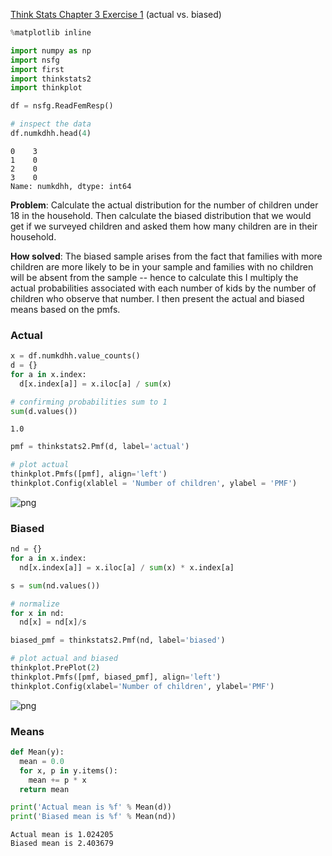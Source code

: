 
[Think Stats Chapter 3 Exercise 1](http://greenteapress.com/thinkstats2/html/thinkstats2004.html#toc31) (actual vs. biased)


```python
%matplotlib inline
```


```python
import numpy as np
import nsfg
import first
import thinkstats2
import thinkplot
```


```python
df = nsfg.ReadFemResp()
```


```python
# inspect the data 
df.numkdhh.head(4)
```




    0    3
    1    0
    2    0
    3    0
    Name: numkdhh, dtype: int64



**Problem**: Calculate the actual distribution for the number of children under 18 in the household. Then calculate the biased distribution that we would get if we surveyed children and asked them how many children are in their household. 

**How solved**: The biased sample arises from the fact that families with more children are more likely to be in your sample and families with no children will be absent from the sample -- hence to calculate this I multiply the actual probabilities associated with each number of kids by the number of children who observe that number. I then present the actual and biased means based on the pmfs.

### Actual


```python
x = df.numkdhh.value_counts()
d = {}
for a in x.index:
  d[x.index[a]] = x.iloc[a] / sum(x)
```


```python
# confirming probabilities sum to 1
sum(d.values())
```




    1.0




```python
pmf = thinkstats2.Pmf(d, label='actual')
```


```python
# plot actual
thinkplot.Pmfs([pmf], align='left')
thinkplot.Config(xlablel = 'Number of children', ylabel = 'PMF')
```


![png](3-1_EM_files/3-1_EM_10_0.png)


### Biased


```python
nd = {}
for a in x.index:
  nd[x.index[a]] = x.iloc[a] / sum(x) * x.index[a]

s = sum(nd.values())

# normalize
for x in nd:
  nd[x] = nd[x]/s
```


```python
biased_pmf = thinkstats2.Pmf(nd, label='biased')
```


```python
# plot actual and biased
thinkplot.PrePlot(2)
thinkplot.Pmfs([pmf, biased_pmf], align='left')
thinkplot.Config(xlabel='Number of children', ylabel='PMF')
```


![png](3-1_EM_files/3-1_EM_14_0.png)


### Means


```python
def Mean(y):
  mean = 0.0
  for x, p in y.items():
    mean += p * x
  return mean
```


```python
print('Actual mean is %f' % Mean(d))
print('Biased mean is %f' % Mean(nd))
```

    Actual mean is 1.024205
    Biased mean is 2.403679

